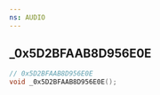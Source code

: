 ```yaml
---
ns: AUDIO
---
```

## _0x5D2BFAAB8D956E0E

```c
// 0x5D2BFAAB8D956E0E
void _0x5D2BFAAB8D956E0E();
```


